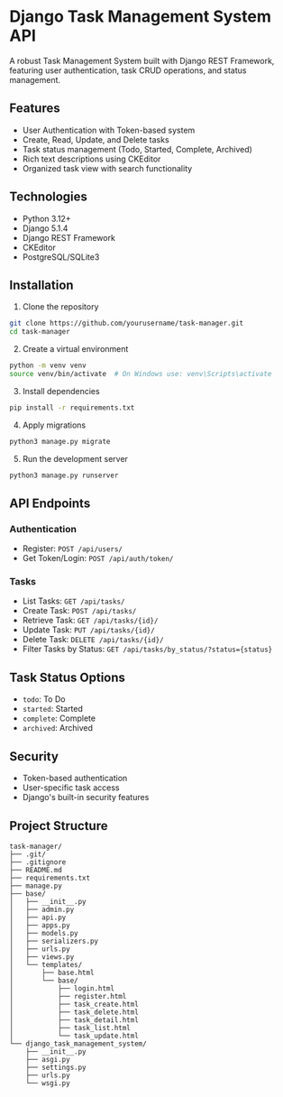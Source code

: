# Django Task Management System API

A robust Task Management System built with Django REST Framework, featuring user authentication, task CRUD operations, and status management.

## Features

- User Authentication with Token-based system
- Create, Read, Update, and Delete tasks
- Task status management (Todo, Started, Complete, Archived)
- Rich text descriptions using CKEditor
- Organized task view with search functionality

## Technologies

- Python 3.12+
- Django 5.1.4
- Django REST Framework
- CKEditor
- PostgreSQL/SQLite3

## Installation

1. Clone the repository
```bash
git clone https://github.com/yourusername/task-manager.git
cd task-manager
```

2. Create a virtual environment
````bash
python -m venv venv
source venv/bin/activate  # On Windows use: venv\Scripts\activate
````

3. Install dependencies
````bash
pip install -r requirements.txt
````

4. Apply migrations
````bash
python3 manage.py migrate
````

5. Run the development server
````bash
python3 manage.py runserver
````

## API Endpoints
### Authentication

- Register: `POST /api/users/`
- Get Token/Login: `POST /api/auth/token/`

### Tasks

- List Tasks: `GET /api/tasks/`
- Create Task: `POST /api/tasks/`
- Retrieve Task: `GET /api/tasks/{id}/`
- Update Task: `PUT /api/tasks/{id}/`
- Delete Task: `DELETE /api/tasks/{id}/`
- Filter Tasks by Status: `GET /api/tasks/by_status/?status={status}`

<!-- API Usage Examples -->

## Task Status Options

- `todo`: To Do
- `started`: Started
- `complete`: Complete
- `archived`: Archived

## Security

- Token-based authentication
- User-specific task access
- Django's built-in security features

## Project Structure

```
task-manager/
├── .git/
├── .gitignore
├── README.md
├── requirements.txt
├── manage.py
├── base/
│   ├── __init__.py
│   ├── admin.py
│   ├── api.py
│   ├── apps.py
│   ├── models.py
│   ├── serializers.py
│   ├── urls.py
│   ├── views.py
│   └── templates/
│       ├── base.html
│       └── base/
│           ├── login.html
│           ├── register.html
│           ├── task_create.html
│           ├── task_delete.html
│           ├── task_detail.html
│           ├── task_list.html
│           └── task_update.html
└── django_task_management_system/
    ├── __init__.py
    ├── asgi.py
    ├── settings.py
    ├── urls.py
    └── wsgi.py

```